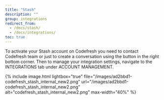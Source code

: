 ```yaml
---
title: "Stash"
description: ""
group: integrations
redirect_from:
  - /docs/stash/
  - /docs/integrations/
toc: true
---
```

To activate your Stash account on Codefresh you need to contact Codefresh team or just to create a conversation using the button in the right bottom corner.
Then to manage your integration settings, navigate to the INTEGRATIONS tab under ACCOUNT MANAGEMENT.

{% include image.html 
lightbox="true" 
file="/images/ad2bbd1-codefresh_stash_internal_new2.png" 
url="/images/ad2bbd1-codefresh_stash_internal_new2.png" 
alt="codefresh_stash_internal_new2.png" 
max-width="40%" 
%}
